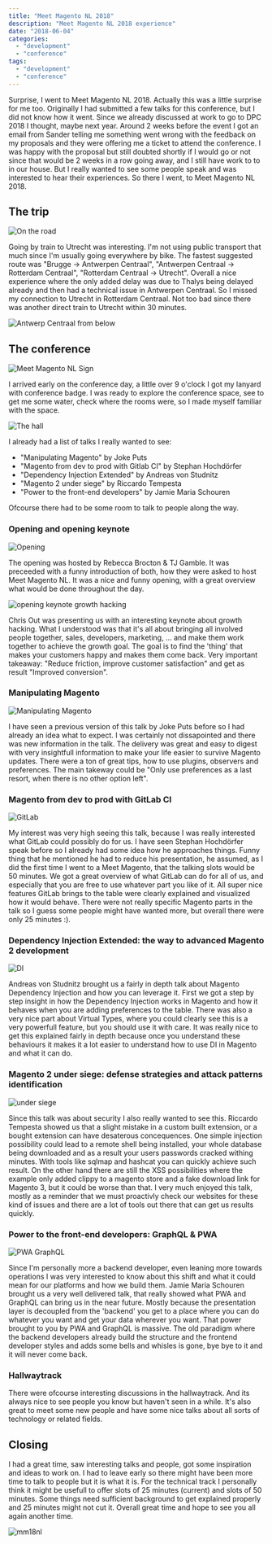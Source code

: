 ```yaml
---
title: "Meet Magento NL 2018"
description: "Meet Magento NL 2018 experience"
date: "2018-06-04"
categories:
  - "development"
  - "conference"
tags:
  - "development"
  - "conference"
---
```


Surprise, I went to Meet Magento NL 2018. Actually this was a little surprise for me too. Originally I had submitted a few talks for this conference, but I did not know how it went. Since we already discussed at work to go to DPC 2018 I thought, maybe next year. Around 2 weeks before the event I got an email from Sander telling me something went wrong with the feedback on my proposals and they were offering me a ticket to attend the conference. I was happy with the proposal but still doubted shortly if I would go or not since that would be 2 weeks in a row going away, and I still have work to to in our house. But I really wanted to see some people speak and was interested to hear their experiences. So there I went, to Meet Magento NL 2018.

<!--more-->

## The trip

![On the road](/blog/2018-06-04-meet-magento-nl-2018/IMG_20180531_163936584.jpg) 

Going by train to Utrecht was interesting. I'm not using public transport that much since I'm usually going everywhere by bike. The fastest suggested route was "Brugge -> Antwerpen Centraal", "Antwerpen Centraal -> Rotterdam Centraal", "Rotterdam Centraal -> Utrecht". Overall a nice experience where the only added delay was due to Thalys being delayed already and then had a technical issue in Antwerpen Centraal. So I missed my connection to Utrecht in Rotterdam Centraal. Not too bad since there was another direct train to Utrecht within 30 minutes.

![Antwerp Centraal from below](/blog/2018-06-04-meet-magento-nl-2018/IMG_20180531_181412439.jpg)

## The conference

![Meet Magento NL Sign](/blog/2018-06-04-meet-magento-nl-2018/DenOzZWWkAE9bh4.jpg)

I arrived early on the conference day, a little over 9 o'clock I got my lanyard with conference badge. I was ready to explore the conference space, see to get me some water, check where the rooms were, so I made myself familiar with the space.

![The hall](/blog/2018-06-04-meet-magento-nl-2018/DemFTEUXUAACrgS.jpg)

I already had a list of talks I really wanted to see:

- "Manipulating Magento" by Joke Puts
- "Magento from dev to prod with Gitlab CI" by Stephan Hochdörfer
- "Dependency Injection Extended" by Andreas von Studnitz
- "Magento 2 under siege" by Riccardo Tempesta
- "Power to the front-end developers" by Jamie Maria Schouren

Ofcourse there had to be some room to talk to people along the way.

### Opening and opening keynote

![Opening](/blog/2018-06-04-meet-magento-nl-2018/IMG_20180601_094441733.jpg)

The opening was hosted by Rebecca Brocton & TJ Gamble. It was preceeded with a funny introduction of both, how they were asked to host Meet Magento NL. It was a nice and funny opening, with a great overview what would be done throughout the day.

![opening keynote growth hacking](/blog/2018-06-04-meet-magento-nl-2018/IMG_20180601_095224299_LL.jpg)

Chris Out was presenting us with an interesting keynote about growth hacking. What I understood was that it's all about bringing all involved people together, sales, developers, marketing, … and make them work together to achieve the growth goal. The goal is to find the 'thing' that makes your customers happy and makes them come back. Very important takeaway: "Reduce friction, improve customer satisfaction" and get as result "Improved conversion".

### Manipulating Magento

![Manipulating Magento](/blog/2018-06-04-meet-magento-nl-2018/IMG_20180601_103011804.jpg)

I have seen a previous version of this talk by Joke Puts before so I had already an idea what to expect. I was certainly not dissapointed and there was new information in the talk. The delivery was great and easy to digest with very insightfull information to make your life easier to survive Magento updates. There were a ton of great tips, how to use plugins, observers and preferences. The main takeway could be "Only use preferences as a last resort, when there is no other option left".

### Magento from dev to prod with GitLab CI

![GitLab](/blog/2018-06-04-meet-magento-nl-2018/IMG_20180601_120133519.jpg)

My interest was very high seeing this talk, because I was really interested what GitLab could possibly do for us. I have seen Stephan Hochdörfer speak before so I already had some idea how he approaches things. Funny thing that he mentioned he had to reduce his presentation, he assumed, as I did the first time I went to a Meet Magento, that the talking slots would be 50 minutes. We got a great overview of what GitLab can do for all of us, and especially that you are free to use whatever part you like of it. All super nice features GitLab brings to the table were clearly explained and visualized how it would behave. There were not really specific Magento parts in the talk so I guess some people might have wanted more, but overall there were only 25 minutes :).

### Dependency Injection Extended: the way to advanced Magento 2 development

![DI](/blog/2018-06-04-meet-magento-nl-2018/IMG_20180601_123230586.jpg)

Andreas von Studnitz brought us a fairly in depth talk about Magento Dependency Injection and how you can leverage it. First we got a step by step insight in how the Dependency Injection works in Magento and how it behaves when you are adding preferences to the table. There was also a very nice part about Virtual Types, where you could clearly see this is a very powerfull feature, but you should use it with care. It was really nice to get this explained fairly in depth because once you understand these behaviours it makes it a lot easier to understand how to use DI in Magento and what it can do.

### Magento 2 under siege: defense strategies and attack patterns identification

![under siege](/blog/2018-06-04-meet-magento-nl-2018/IMG_20180601_140300090.jpg)

Since this talk was about security I also really wanted to see this. Riccardo Tempesta showed us that a slight mistake in a custom built extension, or a bought extension can have desaterous concequences. One simple injection possibility could lead to a remote shell being installed, your whole database being downloaded and as a result your users passwords cracked withing minutes. With tools like sqlmap and hashcat you can quickly achieve such result. On the other hand there are still the XSS possibilities where the example only added clippy to a magento store and a fake download link for Magento 3, but it could be worse than that. I very much enjoyed this talk, mostly as a reminder that we must proactivly check our websites for these kind of issues and there are a lot of tools out there that can get us results quickly.

### Power to the front-end developers: GraphQL & PWA

![PWA GraphQL](/blog/2018-06-04-meet-magento-nl-2018/IMG_20180601_143451540.jpg)

Since I'm personally more a backend developer, even leaning more towards operations I was very interested to know about this shift and what it could mean for our platforms and how we build them. Jamie Maria Schouren brought us a very well delivered talk, that really showed what PWA and GraphQL can bring us in the near future. Mostly because the presentation layer is decoupled from the 'backend' you get to a place where you can do whatever you want and get your data wherever you want. That power brought to you by PWA and GraphQL is massive. The old paradigm where the backend developers already build the structure and the frontend developer styles and adds some bells and whisles is gone, bye bye to it and it will never come back.

### Hallwaytrack

There were ofcourse interesting discussions in the hallwaytrack. And its always nice to see people you know but haven't seen in a while. It's also great to meet some new people and have some nice talks about all sorts of technology or related fields.

## Closing

I had a great time, saw interesting talks and people, got some inspiration and ideas to work on. I had to leave early so there might have been more time to talk to people but it is what it is. For the technical track I personally think it might be usefull to offer slots of 25 minutes (current) and slots of 50 minutes. Some things need sufficient background to get explained properly and 25 minutes might not cut it. Overall great time and hope to see you all again another time.

![mm18nl](/blog/2018-06-04-meet-magento-nl-2018/IMG_20180601_091000539.jpg)

